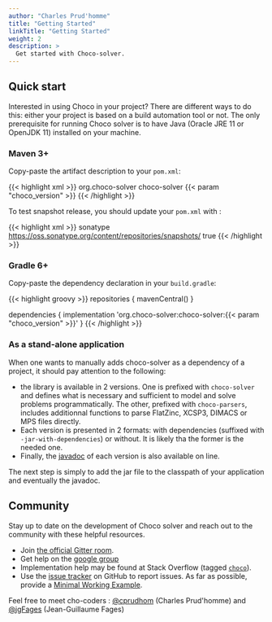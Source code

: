 ```yaml
---
author: "Charles Prud'homme"
title: "Getting Started"
linkTitle: "Getting Started"
weight: 2
description: >
  Get started with Choco-solver.
---
```

## Quick start

Interested in using Choco in your project?
There are different ways to do this: either your project is based on a build automation tool or not.
The only prerequisite for running Choco solver is to have Java (Oracle JRE 11 or OpenJDK 11) installed on your machine. 

### Maven 3+

Copy-paste the artifact description to your `pom.xml`:

{{< highlight xml >}}
<dependency>
   <groupId>org.choco-solver</groupId>
   <artifactId>choco-solver</artifactId>
   <version>{{< param "choco_version" >}}</version>
</dependency>
{{< /highlight >}}

To test snapshot release, you should update your `pom.xml` with :

{{< highlight xml >}}
<repository>
    <id>sonatype</id>
    <url>https://oss.sonatype.org/content/repositories/snapshots/</url>
    <snapshots>
        <enabled>true</enabled>
    </snapshots>
</repository>
{{< /highlight >}}

### Gradle 6+

Copy-paste the dependency declaration in your `build.gradle`:

{{< highlight groovy >}}
repositories {
    mavenCentral()
}

dependencies {
    implementation 'org.choco-solver:choco-solver:{{< param "choco_version" >}}'
}
{{< /highlight >}}

### As a stand-alone application

When one wants to manually adds choco-solver as a dependency of a project, it should pay attention to the following:

- the library is available in 2 versions.
One is prefixed with `choco-solver` and defines what is necessary and sufficient to model and solve problems programmatically.
The other, prefixed with `choco-parsers`, includes additionnal functions to parse FlatZinc, XCSP3, DIMACS or MPS files directly.
- Each version is presented in 2 formats: with dependencies (suffixed with `-jar-with-dependencies`) or  without. It is likely tha the former is the needed one.
- Finally, the [javadoc](https://javadoc.io/doc/org.choco-solver/choco-solver/latest/org.chocosolver/module-summary.html) of each version is also available on line.

The next step is simply to add the jar file to the classpath of your application and eventually the javadoc.


## Community

Stay up to date on the development of Choco solver and reach out to the community with these helpful resources.

- Join [the official Gitter room](https://gitter.im/chocoteam/choco-solver#).
- Get help on the [google group](https://groups.google.com/forum/#!forum/choco-solver)
- Implementation help may be found at Stack Overflow (tagged [`choco`](https://stackoverflow.com/questions/tagged/choco)).
- Use the [issue tracker](https://github.com/chocoteam/choco-solver/issues) on GitHub to report issues. As far as possible, provide a [Minimal Working Example](https://en.wikipedia.org/wiki/Minimal_Working_Example).


Feel free to meet cho-coders : [@cprudhom](https://github.com/cprudhom) (Charles Prud'homme) and [@jgFages](https://github.com/jgFages) (Jean-Guillaume Fages) 

